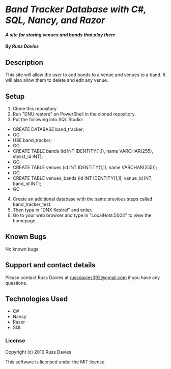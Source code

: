 # _Band Tracker Database with C#, SQL, Nancy, and Razor_

#### _A site for storing venues and bands that play there_

#### By _**Russ Davies**_

## Description

This site will allow the user to add bands to a venue and venues to a band. It will also allow them to delete and edit any venue.

## Setup

 1. Clone this repository
 2. Run "DNU restore" on PowerShell in the cloned repository.
 3. Put the following into SQL Studio:
* CREATE DATABASE band_tracker;
* GO
* USE band_tracker;
* GO
* CREATE TABLE bands (id INT IDENTITY(1,1), name VARCHAR(255), stylist_id INT);
* GO
* CREATE TABLE venues (id INT IDENTITY(1,1), name VARCHAR(255));
* GO
* CREATE TABLE venues_bands (id INT IDENTITY(1,1), venue_id INT, band_id INT);
* GO
 4. Create an additional database with the same previous steps called band_tracker_test.
 4. Then type in "DNX Kestrel" and enter.
 5. Go to your web browser and type in "LocalHost:5004" to view the homepage.

## Known Bugs
No known bugs

## Support and contact details
Please contact Russ Davies at russdavies392@gmail.com if you have any questions.

## Technologies Used
* C#
* Nancy
* Razor
* SQL

### License
Copyright (c) 2016 Russ Davies

This software is licensed under the MIT license.

